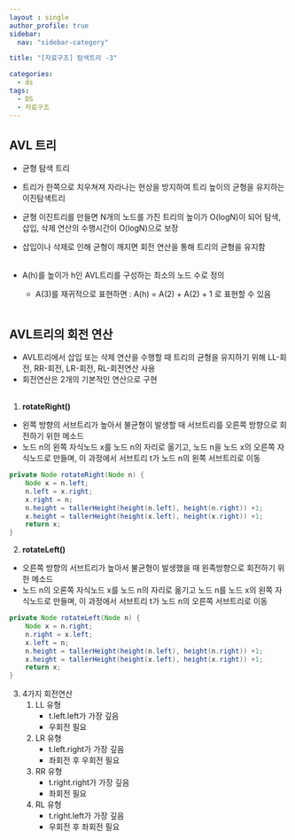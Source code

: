 ```yaml
---
layout : single
author_profile: true
sidebar: 
  nav: "sidebar-category"

title: "[자료구조] 탐색트리 -3"

categories:
  - ds
tags:
  - DS
  - 자료구조
---
```


## AVL 트리
- 균형 탐색 트리
- 트리가 한쪽으로 치우쳐져 자라나는 현상을 방지하여 트리 높이의 균형을 유지하는 이진탐색트리<br>
- 균형 이진트리를 만들면 N개의 노드를 가진 트리의 높이가 O(logN)이 되어 탐색, 삽입, 삭제 연산의 수행시간이 O(logN)으로 보장<br>
- 삽입이나 삭제로 인해 균형이 깨지면 회전 연산을 통해 트리의 균형을 유지함<br><br>

- A(h)를 높이가 h인 AVL트리를 구성하는 최소의 노드 수로 정의<br>
	- A(3)를 재귀적으로 표현하면 : A(h) = A(2) + A(2) + 1 로 표현할 수 있음<br><br>

## AVL트리의 회전 연산
- AVL트리에서 삽입 또는 삭제 연산을 수행할 때 트리의 균형을 유지하기 위해 LL-회전, RR-회전, LR-회전, RL-회전연산 사용<br>
- 회전연산은 2개의 기본적인 연산으로 구현<br><br>

1. **rotateRight()**
- 왼쪽 방향의 서브트리가 높아서 불균형이 발생할 때 서브트리를 오른쪽 방향으로 회전하기 위한 메소드<br>
- 노드 n의 왼쪽 자식노드 x를 노드 n의 자리로 옮기고, 노드 n을 노드 x의 오른쪽 자식노드로 만들며, 이 과정에서 서브트리 t가 노드 n의 왼쪽 서브트리로 이동<br>
``` java
private Node rotateRight(Node n) {
	Node x = n.left;
	n.left = x.right;
	x.right = n;
	n.height = tallerHeight(height(n.left), height(n.right)) +1;
	x.height = tallerHeight(height(x.left), height(x.right)) +1;
	return x;
}
```

2. **rotateLeft()**
- 오른쪽 방향의 서브트리가 높아서 불균형이 발생했을 때 왼족방향으로 회전하기 위한 메소드<br>
- 노드 n의 오론쪽 자식노드 x를 노드 n의 자리로 옮기고 노드 n를 노드 x의 왼쪽 자식노드로 만들며, 이 과정에서 서브트리 t가 노드 n의 오른쪽 서브트리로 이동<br>
``` java
private Node rotateLeft(Node n) {
	Node x = n.right;
	n.right = x.left;
	x.left = n;
	n.height = tallerHeight(height(n.left), height(n.right)) +1;
	x.height = tallerHeight(height(x.left), height(x.right)) +1;
	return x;
}
```

3. 4가지 회전연산<br>
	1) LL 유형<br>
		- t.left.left가 가장 깊음<br>
		- 우회전 필요<br>
	2) LR 유형<br>
		- t.left.right가 가장 깊음<br>
		- 좌회전 후 우회전 필요<br>
	3) RR 유형<br>
		- t.right.right가 가장 깊음<br>
		- 좌회전 필요 <br>
	4) RL 유형<br>
		- t.right.left가 가장 깊음<br>
		- 우회전 후 좌회전 필요<br>
